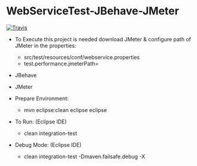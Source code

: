 # WebServiceTest-JBehave-JMeter

[![Travis](https://secure.travis-ci.org/macedoleonardo/WebServiceTest-JBehave-JMeter.png)](http://travis-ci.org/macedoleonardo/WebServiceTest-JBehave-JMeter)

+ To Execute this project is needed download JMeter & configure path of JMeter in the properties:
   - src/test/resources/conf/webservice.properties
   - test.performance.jmeterPath=<set your jmeter path>

+ JBehave
+ JMeter

+ Prepare Environment:
   - mvn eclipse:clean eclipse eclipse
+ To Run: (Eclipse IDE)
   - clean integration-test
+ Debug Mode: (Eclipse IDE)
   - clean integration-test -Dmaven.failsafe.debug -X

